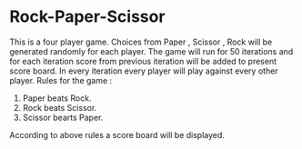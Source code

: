 # Rock-Paper-Scissor

This is a four player game. Choices from Paper , Scissor , Rock will be generated randomly for each player.
The game will run for 50 iterations and for each iteration score from previous iteration will be added to present score board.
In every iteration every player will play against every other player.
Rules for the game :
  1. Paper beats Rock.
  2. Rock beats Scissor.
  3. Scissor bearts Paper.
  
According to above rules a score board will be displayed.
